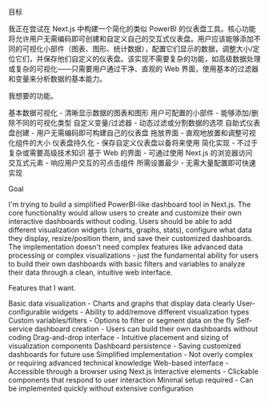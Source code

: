 目标

我正在尝试在 Next.js 中构建一个简化的类似 PowerBI 的仪表盘工具。核心功能将允许用户无需编码即可创建和自定义自己的交互式仪表盘。用户应该能够添加不同的可视化小部件（图表、图形、统计数据），配置它们显示的数据，调整大小/定位它们，并保存他们自定义的仪表盘。该实现不需要复杂的功能，如高级数据处理或复杂的可视化——只需要用户通过干净、直观的 Web 界面，使用基本的过滤器和变量来分析数据的基本能力。


我想要的功能。


基本数据可视化 - 清晰显示数据的图表和图形
用户可配置的小部件 - 能够添加/删除不同的可视化类型
自定义变量/过滤器 - 动态过滤或分割数据的选项
自助式仪表盘创建 - 用户无需编码即可构建自己的仪表盘
拖放界面 - 直观地放置和调整可视化组件的大小
仪表盘持久化 - 保存自定义仪表盘以备将来使用
简化实现 - 不过于复杂或需要高级技术知识
基于 Web 的界面 - 可通过使用 Next.js 的浏览器访问
交互式元素 - 响应用户交互的可点击组件
所需设置最少 - 无需大量配置即可快速实现

Goal

I'm trying to build a simplified PowerBI-like dashboard tool in Next.js. The core functionality would allow users to create and customize their own interactive dashboards without coding. Users should be able to add different visualization widgets (charts, graphs, stats), configure what data they display, resize/position them, and save their customized dashboards. The implementation doesn't need complex features like advanced data processing or complex visualizations - just the fundamental ability for users to build their own dashboards with basic filters and variables to analyze their data through a clean, intuitive web interface.


Features that I want.


Basic data visualization - Charts and graphs that display data clearly
User-configurable widgets - Ability to add/remove different visualization types
Custom variables/filters - Options to filter or segment data on the fly
Self-service dashboard creation - Users can build their own dashboards without coding
Drag-and-drop interface - Intuitive placement and sizing of visualization components
Dashboard persistence - Saving customized dashboards for future use
Simplified implementation - Not overly complex or requiring advanced technical knowledge
Web-based interface - Accessible through a browser using Next.js
Interactive elements - Clickable components that respond to user interaction
Minimal setup required - Can be implemented quickly without extensive configuration
